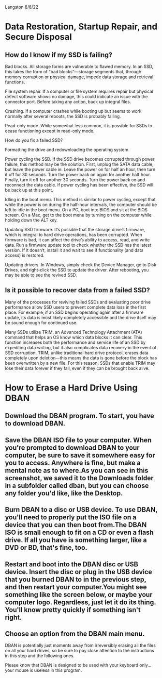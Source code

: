 Langston
8/8/22

# Data Restoration, Startup Repair, and Secure Disposal

## How do I know if my SSD is failing?

Bad blocks. All storage forms are vulnerable to flawed memory. In an SSD, this takes the form of “bad blocks”—storage segments that, through memory corruption or physical damage, impede data storage and retrieval functions.

File system repair. If a computer or file system requires repair but physical defect software shows no damage, this could indicate an issue with the connector port. Before taking any action, back up integral files. 

Crashing. If a computer crashes while booting up but seems to work normally after several reboots, the SSD is probably failing. 

Read-only mode. While somewhat less common, it is possible for SSDs to cease functioning except in read-only mode. 

How do you fix a failed SSD? 

Formatting the drive and redownloading the operating system.

Power cycling the SSD. If the SSD drive becomes corrupted through power failure, this method may be the solution. First, unplug the SATA data cable, but leave the power cable in. Leave the power on for half an hour, then turn it off for 30 seconds. Turn the power back on again for another half hour. Finally, turn it off for another 30 seconds. Turn the power back on and reconnect the data cable. If power cycling has been effective, the SSD will be back up at this point.

Idling in the boot menu. This method is similar to power cycling, except that while the power is on during the half-hour intervals, the computer should be left to idle in the boot menu. On a PC, boot into BIOS and sit at the BIOS screen. On a Mac, get to the boot menu by turning on the computer while holding down the ALT key.

Updating SSD firmware. It’s possible that the storage drive’s firmware, which is integral to hard drive operations, has been corrupted. When firmware is bad, it can affect the drive’s ability to access, read, and write data. Run a firmware update tool to check whether the SSD has the latest version. If it doesn’t, install it and wait to see if functionality (and data access) is restored.

Updating drivers. In Windows, simply check the Device Manager, go to Disk Drives, and right-click the SSD to update the driver. After rebooting, you may be able to see the revived SSD.

## Is it possible to recover data from a failed SSD?

Many of the processes for reviving failed SSDs and evaluating poor drive performance allow SSD users to prevent complete data loss in the first place. For example, if an SSD begins operating again after a firmware update, its data is most likely completely accessible and the drive itself may be sound enough for continued use.

Many SSDs utilize TRIM, an Advanced Technology Attachment (ATA) command that helps an OS know which data blocks it can clear. This function increases both the performance and service life of an SSD by expediting data writing, but it also complicates data recovery in the event of SSD corruption. TRIM, unlike traditional hard drive protocol, erases data completely upon deletion—this means the data is gone before the block has been overwritten by a new file. For this reason, SSDs that enable TRIM may lose their data forever if they fail, even if they can be brought back alive.






# How to Erase a Hard Drive Using DBAN

## Download the DBAN program. To start, you have to download DBAN.

## Save the DBAN ISO file to your computer. When you're prompted to download DBAN to your computer, be sure to save it somewhere easy for you to access. Anywhere is fine, but make a mental note as to where.As you can see in this screenshot, we saved it to the Downloads folder in a subfolder called dban, but you can choose any folder you'd like, like the Desktop.

## Burn DBAN to a disc or USB device. To use DBAN, you'll need to properly put the ISO file on a device that you can then boot from.The DBAN ISO is small enough to fit on a CD or even a flash drive. If all you have is something larger, like a DVD or BD, that's fine, too.

## Restart and boot into the DBAN disc or USB device. Insert the disc or plug in the USB device that you burned DBAN to in the previous step, and then restart your computer.You might see something like the screen below, or maybe your computer logo. Regardless, just let it do its thing. You'll know pretty quickly if something isn't right.

## Choose an option from the DBAN main menu.

DBAN is potentially just moments away from irreversibly erasing all the files on all your hard drives, so be sure to pay close attention to the instructions in this step and the following ones.

Please know that DBAN is designed to be used with your keyboard only... your mouse is useless in this program.


